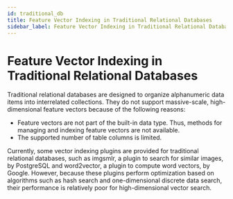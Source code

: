 ```yaml
---
id: traditional_db
title: Feature Vector Indexing in Traditional Relational Databases
sidebar_label: Feature Vector Indexing in Traditional Relational Databases
---
```


# Feature Vector Indexing in Traditional Relational Databases

Traditional relational databases are designed to organize alphanumeric data items into interrelated collections. They do not support massive-scale, high-dimensional feature vectors because of the following reasons:
- Feature vectors are not part of the built-in data type. Thus, methods for managing and indexing feature vectors are not available. 
- The supported number of table columns is limited.

Currently, some vector indexing plugins are provided for traditional relational databases, such as imgsmlr, a plugin to search for similar images, by PostgreSQL and word2vector, a plugin to compute word vectors, by Google. However, because these plugins perform optimization based on algorithms such as hash search and one-dimensional discrete data search, their performance is relatively poor for high-dimensional vector search.
